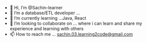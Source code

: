 - 👋 Hi, I’m @Sachin-learner
- 👀 I’m a database/ETL developer ...
- 🌱 I’m currently learning ...Java, React
- 💞️ I’m looking to collaborate on ... where i can learn and share my experience and learning with others
- 📫 How to reach me ... sachin.03.learning2code@gmail.com

<!---
Sachin-learner/Sachin-learner is a ✨ special ✨ repository because its `README.md` (this file) appears on your GitHub profile.
You can click the Preview link to take a look at your changes.
--->
